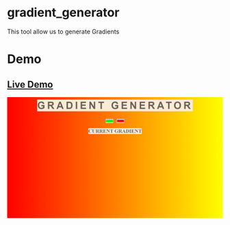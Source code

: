 # gradient_generator
This tool allow us to generate Gradients

# Demo
## [Live Demo](https://bishtsaurabh60.github.io/gradient_generator/)

![App Screenshot](https://raw.githubusercontent.com/bishtsaurabh60/gradient_generator/main/screenShot/page.png)
